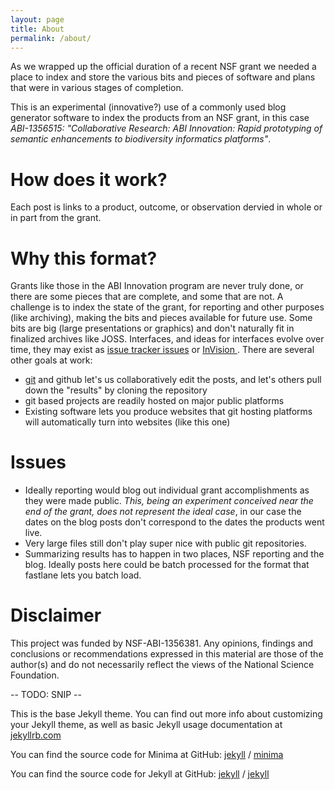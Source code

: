 ```yaml
---
layout: page
title: About
permalink: /about/
---
```


As we wrapped up the official duration of a recent NSF grant we needed a place to index and store the various bits and pieces of software and plans that were in various stages of completion.

This is an experimental (innovative?) use of a commonly used blog generator software to index the products from an NSF grant, in this case _ABI-1356515: "Collaborative Research: ABI Innovation: Rapid prototyping of semantic enhancements to biodiversity informatics platforms"_.   

# How does it work?  

Each post is links to a product, outcome, or observation dervied in whole or in part from the grant. 

# Why this format?

Grants like those in the ABI Innovation program are never truly done, or there are some pieces that are complete, and some that are not.  A challenge is to index the state of the grant, for reporting and other purposes (like archiving), making the bits and pieces available for future use.  Some bits are big (large presentations or graphics) and don't naturally fit in finalized archives like JOSS. Interfaces, and ideas for interfaces evolve over time, they may exist as [issue tracker issues](https://github.com/SpeciesFileGroup/taxonworks/issues) or [InVision ](). There are several other goals at work:

* [git]( ) and github let's us collaboratively edit the posts, and let's others pull down the "results" by cloning the repository
* git based projects are readily hosted on major public platforms
* Existing software lets you produce websites that git hosting platforms will automatically turn into websites (like this one) 

# Issues

* Ideally reporting would blog out individual grant accomplishments as they were made public. _This, being an experiment conceived near the end of the grant, does not represent the ideal case_, in our case the dates on the blog posts don't correspond to the dates the products went live.
* Very large files still don't play super nice with public git repositories.
* Summarizing results has to happen in two places, NSF reporting and the blog. Ideally posts here could be batch processed for the format that fastlane lets you batch load.



# Disclaimer 

This project was funded by NSF-ABI-1356381. Any opinions, findings and conclusions or recommendations expressed in this material are those of the author(s) and do not necessarily reflect the views of the National Science Foundation. 


-- TODO: SNIP --

This is the base Jekyll theme. You can find out more info about customizing your Jekyll theme, as well as basic Jekyll usage documentation at [jekyllrb.com](https://jekyllrb.com/)

You can find the source code for Minima at GitHub:
[jekyll][jekyll-organization] /
[minima](https://github.com/jekyll/minima)

You can find the source code for Jekyll at GitHub:
[jekyll][jekyll-organization] /
[jekyll](https://github.com/jekyll/jekyll)


[jekyll-organization]: https://github.com/jekyll
